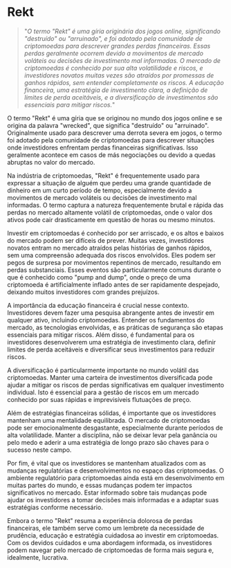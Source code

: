 # Rekt

>"*O termo "Rekt" é uma gíria originária dos jogos online, significando "destruído" ou "arruinado", e foi adotado pela comunidade de criptomoedas para descrever grandes perdas financeiras. Essas perdas geralmente ocorrem devido a movimentos de mercado voláteis ou decisões de investimento mal informadas. O mercado de criptomoedas é conhecido por sua alta volatilidade e riscos, e investidores novatos muitas vezes são atraídos por promessas de ganhos rápidos, sem entender completamente os riscos. A educação financeira, uma estratégia de investimento clara, a definição de limites de perda aceitáveis, e a diversificação de investimentos são essenciais para mitigar riscos.*"

O termo "Rekt" é uma gíria que se originou no mundo dos jogos online e se origina da palavra "wrecked", que significa "destruído" ou "arruinado". Originalmente usado para descrever uma derrota severa em jogos, o termo foi adotado pela comunidade de criptomoedas para descrever situações onde investidores enfrentam perdas financeiras significativas. Isso geralmente acontece em casos de más negociações ou devido a quedas abruptas no valor do mercado.

Na indústria de criptomoedas, "Rekt" é frequentemente usado para expressar a situação de alguém que perdeu uma grande quantidade de dinheiro em um curto período de tempo, especialmente devido a movimentos de mercado voláteis ou decisões de investimento mal informadas. O termo captura a natureza frequentemente brutal e rápida das perdas no mercado altamente volátil de criptomoedas, onde o valor dos ativos pode cair drasticamente em questão de horas ou mesmo minutos.

Investir em criptomoedas é conhecido por ser arriscado, e os altos e baixos do mercado podem ser difíceis de prever. Muitas vezes, investidores novatos entram no mercado atraídos pelas histórias de ganhos rápidos, sem uma compreensão adequada dos riscos envolvidos. Eles podem ser pegos de surpresa por movimentos repentinos de mercado, resultando em perdas substanciais. Esses eventos são particularmente comuns durante o que é conhecido como "pump and dump", onde o preço de uma criptomoeda é artificialmente inflado antes de ser rapidamente despejado, deixando muitos investidores com grandes prejuízos.

A importância da educação financeira é crucial nesse contexto. Investidores devem fazer uma pesquisa abrangente antes de investir em qualquer ativo, incluindo criptomoedas. Entender os fundamentos do mercado, as tecnologias envolvidas, e as práticas de segurança são etapas essenciais para mitigar riscos. Além disso, é fundamental para os investidores desenvolverem uma estratégia de investimento clara, definir limites de perda aceitáveis e diversificar seus investimentos para reduzir riscos.

A diversificação é particularmente importante no mundo volátil das criptomoedas. Manter uma carteira de investimentos diversificada pode ajudar a mitigar os riscos de perdas significativas em qualquer investimento individual. Isto é essencial para a gestão de riscos em um mercado conhecido por suas rápidas e imprevisíveis flutuações de preço.

Além de estratégias financeiras sólidas, é importante que os investidores mantenham uma mentalidade equilibrada. O mercado de criptomoedas pode ser emocionalmente desgastante, especialmente durante períodos de alta volatilidade. Manter a disciplina, não se deixar levar pela ganância ou pelo medo e aderir a uma estratégia de longo prazo são chaves para o sucesso neste campo.

Por fim, é vital que os investidores se mantenham atualizados com as mudanças regulatórias e desenvolvimentos no espaço das criptomoedas. O ambiente regulatório para criptomoedas ainda está em desenvolvimento em muitas partes do mundo, e essas mudanças podem ter impactos significativos no mercado. Estar informado sobre tais mudanças pode ajudar os investidores a tomar decisões mais informadas e a adaptar suas estratégias conforme necessário.

Embora o termo "Rekt" resuma a experiência dolorosa de perdas financeiras, ele também serve como um lembrete da necessidade de prudência, educação e estratégia cuidadosa ao investir em criptomoedas. Com os devidos cuidados e uma abordagem informada, os investidores podem navegar pelo mercado de criptomoedas de forma mais segura e, idealmente, lucrativa.